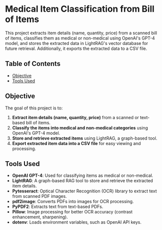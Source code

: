 # Medical Item Classification from Bill of Items

This project extracts item details (name, quantity, price) from a scanned bill of items, classifies them as medical or non-medical using OpenAI's GPT-4 model, and stores the extracted data in LightRAG's vector database for future retrieval. Additionally, it exports the extracted data to a CSV file.

## Table of Contents
- [Objective](#objective)
- [Tools Used](#tools-used)

## Objective

The goal of this project is to:
1. **Extract item details (name, quantity, price)** from a scanned or text-based bill of items.
2. **Classify the items into medical and non-medical categories** using OpenAI's GPT-4 model.
3. **Store and retrieve extracted items** using LightRAG, a graph-based tool.
4. **Export extracted item data into a CSV file** for easy viewing and processing.

## Tools Used

- **OpenAI GPT-4**: Used for classifying items as medical or non-medical.
- **LightRAG**: A graph-based RAG tool to store and retrieve the extracted item details.
- **Pytesseract**: Optical Character Recognition (OCR) library to extract text from scanned PDF images.
- **pdf2image**: Converts PDFs into images for OCR processing.
- **PyPDF2**: Extracts text from text-based PDFs.
- **Pillow**: Image processing for better OCR accuracy (contrast enhancement, sharpening).
- **dotenv**: Loads environment variables, such as OpenAI API keys.

